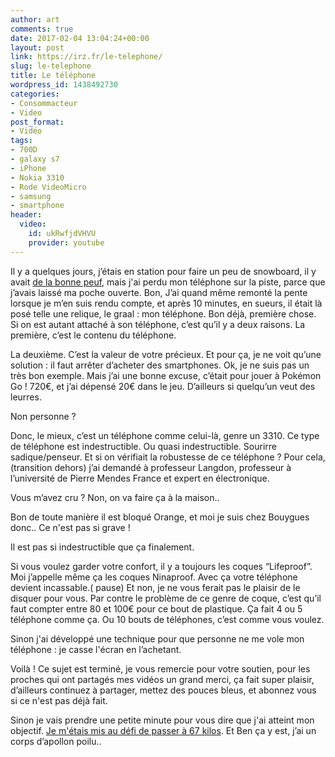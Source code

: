 ```yaml
---
author: art
comments: true
date: 2017-02-04 13:04:24+00:00
layout: post
link: https://irz.fr/le-telephone/
slug: le-telephone
title: Le téléphone
wordpress_id: 1438492730
categories:
- Consommacteur
- Video
post_format:
- Vidéo
tags:
- 700D
- galaxy s7
- iPhone
- Nokia 3310
- Rode VideoMicro
- samsung
- smartphone
header:
  video:
    id: ukRwfjdVHVU
    provider: youtube
---
```


Il y a quelques jours, j’étais en station pour faire un peu de snowboard, il y avait [de la bonne peuf](https://irz.fr/de-la-bonne-puff), mais j'ai perdu mon téléphone sur la piste, parce que j’avais laissé ma poche ouverte. Bon, J’ai quand même remonté la pente lorsque je m’en suis rendu compte, et après 10 minutes, en sueurs, il était là posé telle une relique, le graal : mon téléphone. Bon déjà, première chose. Si on est autant attaché à son téléphone, c’est qu’il y a deux raisons. La première, c’est le contenu du téléphone.
<!-- more -->

La deuxième. C’est la valeur de votre précieux. Et pour ça, je ne voit qu’une solution : il faut arrêter d’acheter des smartphones. Ok, je ne suis pas un très bon exemple. Mais j’ai une bonne excuse, c’était pour jouer à Pokémon Go ! 720€, et j’ai dépensé 20€ dans le jeu. D’ailleurs si quelqu’un veut des leurres.

Non personne ?

Donc, le mieux, c’est un téléphone comme celui-là, genre un 3310. Ce type de téléphone est indestructible. Ou quasi indestructible. Sourirre sadique/penseur. Et si on vérifiait la robustesse de ce téléphone ? Pour cela, (transition dehors) j’ai demandé à professeur Langdon, professeur à l’université de Pierre Mendes France et expert en électronique.

Vous m’avez cru ? Non, on va faire ça à la maison..

Bon de toute manière il est bloqué Orange, et moi je suis chez Bouygues donc.. Ce n'est pas si grave !

Il est pas si indestructible que ça finalement.

Si vous voulez garder votre confort, il y a toujours les coques “Lifeproof”. Moi j’appelle même ça les coques Ninaproof. Avec ça votre téléphone devient incassable.( pause) Et non, je ne vous ferait pas le plaisir de le disquer pour vous. Par contre le problème de ce genre de coque, c’est qu’il faut compter entre 80 et 100€ pour ce bout de plastique. Ça fait 4 ou 5 téléphone comme ça. Ou 10 bouts de téléphones, c’est comme vous voulez.

Sinon j'ai développé une technique pour que personne ne me vole mon téléphone : je casse l'écran en l’achetant.

Voilà ! Ce sujet est terminé, je vous remercie pour votre soutien, pour les proches qui ont partagés mes vidéos un grand merci, ça fait super plaisir, d’ailleurs continuez à partager, mettez des pouces bleus, et abonnez vous si ce n'est pas déjà fait.

Sinon je vais prendre une petite minute pour vous dire que j'ai atteint mon objectif. [Je m'étais mis au défi de passer à 67 kilos](https://irz.fr/le-dernier-repas-du-prisonnier). Et Ben ça y est, j’ai un corps d’apollon poilu..
